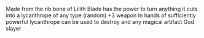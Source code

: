 Made from the rib bone of Lilith
Blade has the power to turn anything it cuts into a lycanthrope of any type (random)
+3 weapon
In hands of sufficiently powerful lycanthrope can be used to destroy and any magical artifact
God slayer